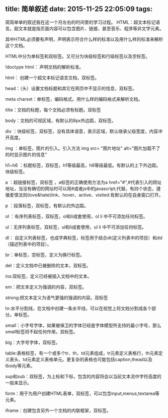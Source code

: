 title: 简单叙述
date: 2015-11-25 22:05:09
tags:
---
简简单单的叙述我在这一个月左右的时间里的学习过程。
HTML：超文本标记语言。超文本就是指页面内容可以包含图片、链接、甚至音乐、程序等非文字元素。

其中HTML必须要有声明，声明表示符合什么样的标准以及用什么样的标准来解析这个文档。 

HTML中分为单标签和双标签。又可分为块级标签和行级标签以及空标签。

<!--more-->

!doctype html： 声明文档的解析标准。

html： 创建一个超文本标记语言文档，双标签。

head：（头）设置文档标题和其它在网页中不显示的信息，双标签。

meta charset：单标签，编码格式。用什么样的编码格式来解析文档。

title：文档的标题，每个文档必须有标题。双标签

body：文档的可视区域，有默认的8px外边距，双标签。

div ：块级标签，双标签，没有具体语意，表示区域，默认继承父级宽度，内容冲开高度。

img ：单标签，图片的引入。引入方法 img src= "图片地址" alt="图片加载不了的时显示图片的信息"

h1~h6 ：标题标签，双标签，h1等级最高，h6等级最低。有默认的上下外边距。块级标签。

a ：超链接标签，双标签 ，a标签的正确使用方法为a href="#",#代表引入的网址地址，当没有确切的网址时可以用#或者js中的javascript;代替。有四个状态，遵循爱恨法则(love&hate)link、hover、active、visited.有默认的在自身窗口打开。


p ：段落标签，双标签，有默认的外边距。

ol ：有序列表标签，双标签，ol和li成套使用，ol li 中不可添加任何标签。

ul：无序列表标签，双标签，ul和li成套使用，ul li 中不可添加任何标签。

dl： 自定义列表标签，也成字典标签，标签用于结合dt(定义列表中的项目）和dd（描述列表中的项目）。

br：单标签，空标签，定义为换行标签。

del：定义文档中已被删除的文本，双标签。

ins:双标签，定义已经被插入文档中的文本。


em：把文本定义为强调的内容，双标签。

strong:把文本定义为语气更强的强调的内容。双标签

hr:水平分割线，在文档中创建一条水平线，可以在视觉上将文档分割成各个部分。单标签。

small：小字号字体，如果被保卫的字体已经是字体模型所支持的最小字号，那么small标签将不起任何作用，双标签。

big：大字号字体，双标签。

table:表格标签，有一个或多个tr、th、td元素组成，tr元素定义表格行，th元素定义表头、td元素定义表格单元。更复杂的表格也可能包括caption,thead以及tbody等元素。

sup和sub：双标签，为上标和下标，包含的内容将会以当前文本流中字符高度的一般来显示。

form：用于为用户创建HTML表单，双标签，可以包含input,menus,textarea等元素。

iframe：创建包含另外一个文档的内联框架，双标签。

